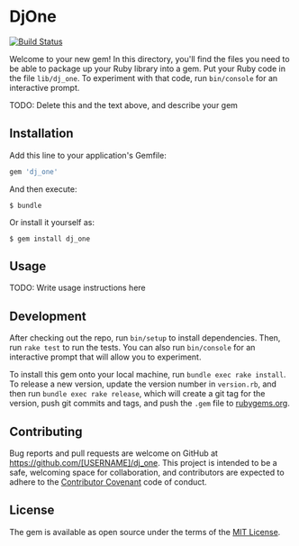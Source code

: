 # DjOne

[![Build Status](https://travis-ci.org/piotrj/dj_one.svg?branch=master)](https://travis-ci.org/piotrj/dj_one)

Welcome to your new gem! In this directory, you'll find the files you need to be able to package up your Ruby library into a gem. Put your Ruby code in the file `lib/dj_one`. To experiment with that code, run `bin/console` for an interactive prompt.

TODO: Delete this and the text above, and describe your gem

## Installation

Add this line to your application's Gemfile:

```ruby
gem 'dj_one'
```

And then execute:

    $ bundle

Or install it yourself as:

    $ gem install dj_one

## Usage

TODO: Write usage instructions here

## Development

After checking out the repo, run `bin/setup` to install dependencies. Then, run `rake test` to run the tests. You can also run `bin/console` for an interactive prompt that will allow you to experiment.

To install this gem onto your local machine, run `bundle exec rake install`. To release a new version, update the version number in `version.rb`, and then run `bundle exec rake release`, which will create a git tag for the version, push git commits and tags, and push the `.gem` file to [rubygems.org](https://rubygems.org).

## Contributing

Bug reports and pull requests are welcome on GitHub at https://github.com/[USERNAME]/dj_one. This project is intended to be a safe, welcoming space for collaboration, and contributors are expected to adhere to the [Contributor Covenant](http://contributor-covenant.org) code of conduct.


## License

The gem is available as open source under the terms of the [MIT License](http://opensource.org/licenses/MIT).

